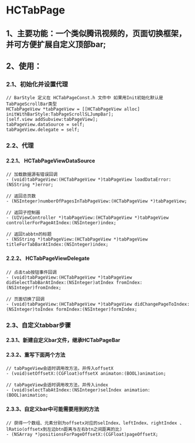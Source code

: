 # HCTabPage
## 1、主要功能：一个类似腾讯视频的，页面切换框架，并可方便扩展自定义顶部bar;

## 2、使用：

### 2.1、初始化并设置代理

```
// BarStyle 定义在 HCTabPageConst.h 文件中 如果用Init初始化默认是TabPageScrollBar类型
HCTabPageView *tabPageView = [[HCTabPageView alloc] initWithBarStyle:TabPageScrollSLJumpBar];
[self.view addSubview:tabPageView];
tabPageView.dataSource = self;
tabPageView.delegate = self;
```

### 2.2、代理

#### 2.2.1、  HCTabPageViewDataSource

```
// 加载数据源有错误回调
- (void)tabPageView:(HCTabPageView *)tabPageView loadDataError:(NSString *)error;

// 返回总页数
- (NSInteger)numberOfPagesInTabPageView:(HCTabPageView *)tabPageView;

// 返回子控制器
- (UIViewController *)tabPageView:(HCTabPageView *)tabPageView controllerForPageAtIndex:(NSInteger)index;

// 返回tabbtn的标题
- (NSString *)tabPageView:(HCTabPageView *)tabPageView titleForTabBarAtIndex:(NSInteger)index;
```

#### 2.2.2、 HCTabPageViewDelegate

```
// 点击tab按钮事件回调
- (void)tabPageView:(HCTabPageView *)tabPageView didSelectTabBarAtIndex:(NSInteger)atIndex fromIndex:(NSInteger)fromIndex;

// 页面切换了回调
- (void)tabPageView:(HCTabPageView *)tabPageView didChangePageToIndex:(NSInteger)toIndex formIndex:(NSInteger)formIndex;
```

### 2.3、自定义tabbar步骤

#### 2.3.1、新建自定义bar文件，继承HCTabPageBar

#### 2.3.2、重写下面两个方法

```
// tabPageView会适时调用改方法，并传入offsetX
- (void)setOffsetX:(CGFloat)offsetX animaton:(BOOL)animation;

// tabPageView会适时调用改方法，并传入index
- (void)selectTabAtIndex:(NSInteger)selIndex animation:(BOOL)animation;
```

#### 2.3.3、自定义bar中可能需要用到的方法
```
// 获得一个数组、元素分别为offsetx对应的selIndex、leftIndex、rightIndex 、lRatio(offsetx到左边btn距离与左右btn之间距离的比)
- (NSArray *)positionsForPageOffsetX:(CGFloat)pageOffsetX;
```


